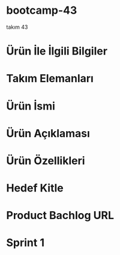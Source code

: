 # bootcamp-43
takım 43
# Ürün İle İlgili Bilgiler
# Takım Elemanları
# Ürün İsmi
# Ürün Açıklaması
# Ürün Özellikleri
# Hedef Kitle
# Product Bachlog URL
# Sprint 1
